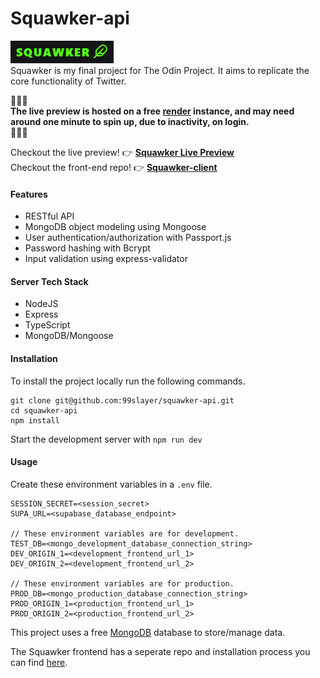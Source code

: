 # Squawker-api
![logo](./public/squawker-logo.png)\
Squawker is my final project for The Odin Project. It aims to replicate the core functionality of Twitter.

🚨🚨🚨\
**The live preview is hosted on a free [render](https://render.com/) instance, and may need around one minute to spin up, due to inactivity, on login.**\
🚨🚨🚨

Checkout the live preview! 👉 **[Squawker Live Preview](https://99slayer.github.io/squawker-client)**\
Checkout the front-end repo! 👉 **[Squawker-client](https://github.com/99slayer/squawker-client)**

#### Features
- RESTful API
- MongoDB object modeling using Mongoose
- User authentication/authorization with Passport.js
- Password hashing with Bcrypt
- Input validation using express-validator

#### Server Tech Stack
- NodeJS
- Express
- TypeScript
- MongoDB/Mongoose

#### Installation
To install the project locally run the following commands.
```
git clone git@github.com:99slayer/squawker-api.git
cd squawker-api
npm install
```
Start the development server with `npm run dev`

#### Usage
Create these environment variables in a `.env` file.
```
SESSION_SECRET=<session_secret>
SUPA_URL=<supabase_database_endpoint>

// These environment variables are for development.
TEST_DB=<mongo_development_database_connection_string>
DEV_ORIGIN_1=<development_frontend_url_1>
DEV_ORIGIN_2=<development_frontend_url_2>

// These environment variables are for production.
PROD_DB=<mongo_production_database_connection_string>
PROD_ORIGIN_1=<production_frontend_url_1>
PROD_ORIGIN_2=<production_frontend_url_2>
```
This project uses a free [MongoDB](https://www.mongodb.com/) database to store/manage data.

The Squawker frontend has a seperate repo and installation process you can find [here](https://github.com/99slayer/squawker-client).

